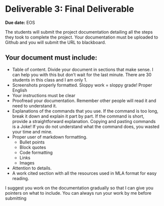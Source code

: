 # Deliverable 3: Final Deliverable
**Due date:** EOS

The students will submit the project documentation detailing all the steps they took to complete the project. Your documentation must be uploaded to Github and you will submit the URL to blackboard.

## Your document must include:
* Table of content. Divide your document in sections that make sense. I can help you with this but don’t wait for the last minute. There are 30 students in this class and I am only 1.
* Screenshots properly formatted. Sloppy work = sloppy grade!
    Proper English
* Your instructions must be clear
* Proofread your documentation. Remember other people will read it and need to understand it.
* Explanations of the commands that you use. If the command is too long, break it down and explain it part by part. If the command is short, provide a straightforward explanation. Copying and pasting commands is a Joke! If you do not understand what the command does, you wasted your time and mine.
* Proper user of  markdown formatting. 
  * Bullet points
  * Block quotes
  * Code formatting
  * Links 
  * Images
* Attention to details.
* A work cited section with all the resources used in MLA format for easy reading.

I suggest you work on the documentation gradually so that I can give you pointers on what to include. You can always run your work by me before submitting


